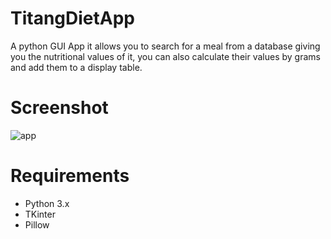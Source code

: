 # TitangDietApp
A python GUI App it allows you to search for a meal from a database giving you the nutritional values of it, you can also calculate their values by grams and add them to a display table.

# Screenshot
![app](https://user-images.githubusercontent.com/65522523/116036692-b297d980-a62c-11eb-8a2f-334a3ab75d4a.jpg)
# Requirements
- Python 3.x
- TKinter
- Pillow
